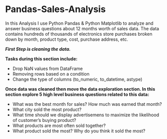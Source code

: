 # Pandas-Sales-Analysis
In this Analysis I use Python Pandas & Python Matplotlib to analyze and answer business questions about 12 months worth of sales data. The data contains hundreds of thousands of electronics store purchases broken down by month, product type, cost, purchase address, etc.

***First Step is cleaning the data.***

**Tasks during this section include:**

- Drop NaN values from DataFrame
- Removing rows based on a condition
- Change the type of columns (to_numeric, to_datetime, astype)

**Once data was cleaned then move the data exploration section. In this section explore 5 high level business questions related to this data:**

- What was the best month for sales? How much was earned that month?
- What city sold the most product?
- What time should we display advertisemens to maximize the likelihood of customer’s buying product?
- What products are most often sold together?
- What product sold the most? Why do you think it sold the most?
